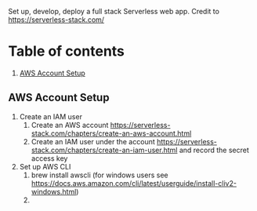 Set up, develop, deploy a full stack Serverless web app. Credit to https://serverless-stack.com/

# Table of contents
1. [AWS Account Setup](#prereqs)

## AWS Account Setup <a name="prereqs"></a>
1. Create an IAM user
    1. Create an AWS account https://serverless-stack.com/chapters/create-an-aws-account.html
    1. Create an IAM user under the account https://serverless-stack.com/chapters/create-an-iam-user.html and record the secret access key
1. Set up AWS CLI
    1. brew install awscli (for windows users see https://docs.aws.amazon.com/cli/latest/userguide/install-cliv2-windows.html)
    2. 
